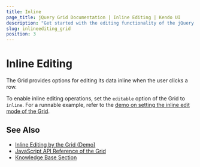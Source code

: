 ```yaml
---
title: Inline
page_title: jQuery Grid Documentation | Inline Editing | Kendo UI
description: "Get started with the editing functionality of the jQuery Grid by Kendo UI and learn how to apply the inline edit mode."
slug: inlineediting_grid
position: 3
---
```


# Inline Editing

The Grid provides options for editing its data inline when the user clicks a row.

To enable inline editing operations, set the `editable` option of the Grid to `inline`. For a runnable example, refer to the [demo on setting the inline edit mode of the Grid](https://demos.telerik.com/kendo-ui/grid/editing-inline).

## See Also

* [Inline Editing by the Grid (Demo)](https://demos.telerik.com/kendo-ui/grid/editing-inline)
* [JavaScript API Reference of the Grid](/api/javascript/ui/grid)
* [Knowledge Base Section](/knowledge-base)
